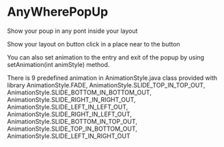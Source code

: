 # AnyWherePopUp
Show your poup in any pont inside your layout

Show your layout on button click in a place near to the button

You can also set animation to the entry and exit of the popup by using setAnimation(int animStyle) method.

There is 9 predefined animation in AnimationStyle.java class provided with library 
AnimationStyle.FADE,
AnimationStyle.SLIDE_TOP_IN_TOP_OUT,
AnimationStyle.SLIDE_BOTTOM_IN_BOTTOM_OUT,
AnimationStyle.SLIDE_RIGHT_IN_RIGHT_OUT,
AnimationStyle.SLIDE_LEFT_IN_LEFT_OUT,
AnimationStyle.SLIDE_RIGHT_IN_LEFT_OUT,
AnimationStyle.SLIDE_BOTTOM_IN_TOP_OUT,
AnimationStyle.SLIDE_TOP_IN_BOTTOM_OUT,
AnimationStyle.SLIDE_LEFT_IN_RIGHT_OUT
